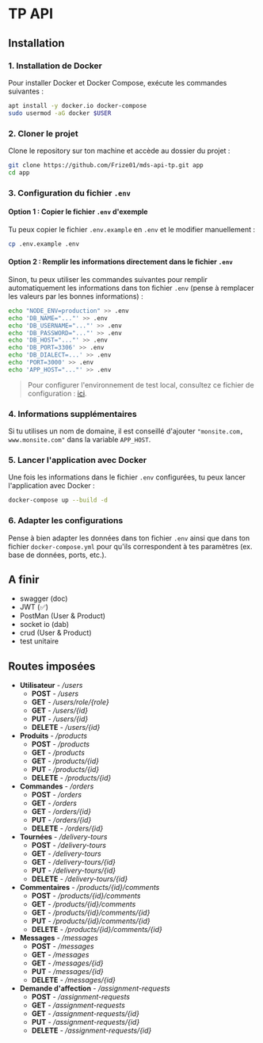# TP API

## Installation

### 1. Installation de Docker

Pour installer Docker et Docker Compose, exécute les commandes suivantes :

```sh
apt install -y docker.io docker-compose
sudo usermod -aG docker $USER
```

### 2. Cloner le projet

Clone le repository sur ton machine et accède au dossier du projet :

```sh
git clone https://github.com/Frize01/mds-api-tp.git app
cd app
```

### 3. Configuration du fichier `.env`

#### Option 1 : Copier le fichier `.env` d'exemple

Tu peux copier le fichier `.env.example` en `.env` et le modifier manuellement :

```sh
cp .env.example .env
```

#### Option 2 : Remplir les informations directement dans le fichier `.env`

Sinon, tu peux utiliser les commandes suivantes pour remplir automatiquement les informations dans ton fichier `.env` (pense à remplacer les valeurs par les bonnes informations) :

```sh
echo "NODE_ENV=production" >> .env
echo 'DB_NAME="..."' >> .env
echo 'DB_USERNAME="..."' >> .env
echo 'DB_PASSWORD="..."' >> .env
echo 'DB_HOST="..."' >> .env
echo 'DB_PORT=3306' >> .env
echo 'DB_DIALECT=...' >> .env
echo 'PORT=3000' >> .env
echo 'APP_HOST="..."' >> .env
```

> Pour configurer l'environnement de test local, consultez ce fichier de configuration : [ici](./documentation/default-env.md).

### 4. Informations supplémentaires

Si tu utilises un nom de domaine, il est conseillé d'ajouter `"monsite.com, www.monsite.com"` dans la variable `APP_HOST`.

### 5. Lancer l'application avec Docker

Une fois les informations dans le fichier `.env` configurées, tu peux lancer l'application avec Docker :

```sh
docker-compose up --build -d
```

### 6. Adapter les configurations

Pense à bien adapter les données dans ton fichier `.env` ainsi que dans ton fichier `docker-compose.yml` pour qu'ils correspondent à tes paramètres (ex. base de données, ports, etc.).

## A finir
- swagger (doc)
- JWT (✅)
- PostMan (User & Product)
- socket io (dab)
- crud (User & Product)
- test unitaire


## Routes imposées

- **Utilisateur** - _/users_
    - **POST** - _/users_
    - **GET** - _/users/role/{role}_
    - **GET** - _/users/{id}_
    - **PUT** - _/users/{id}_
    - **DELETE** - _/users/{id}_
- **Produits** - _/products_
    - **POST** - _/products_
    - **GET** - _/products_
    - **GET** - _/products/{id}_
    - **PUT** - _/products/{id}_
    - **DELETE** - _/products/{id}_
- **Commandes** - _/orders_
    - **POST** - _/orders_
    - **GET** - _/orders_
    - **GET** - _/orders/{id}_
    - **PUT** - _/orders/{id}_
    - **DELETE** - _/orders/{id}_
- **Tournées** - _/delivery-tours_
    - **POST** - _/delivery-tours_
    - **GET** - _/delivery-tours_
    - **GET** - _/delivery-tours/{id}_
    - **PUT** - _/delivery-tours/{id}_
    - **DELETE** - _/delivery-tours/{id}_
- **Commentaires** - _/products/{id}/comments_
    - **POST** - _/products/{id}/comments_
    - **GET** - _/products/{id}/comments_
    - **GET** - _/products/{id}/comments/{id}_
    - **PUT** - _/products/{id}/comments/{id}_
    - **DELETE** - _/products/{id}/comments/{id}_
- **Messages** - _/messages_
    - **POST** - _/messages_
    - **GET** - _/messages_
    - **GET** - _/messages/{id}_
    - **PUT** - _/messages/{id}_
    - **DELETE** - _/messages/{id}_
- **Demande d'affection** - _/assignment-requests_
    - **POST** - _/assignment-requests_
    - **GET** - _/assignment-requests_
    - **GET** - _/assignment-requests/{id}_
    - **PUT** - _/assignment-requests/{id}_
    - **DELETE** - _/assignment-requests/{id}_
